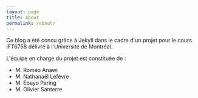 ```yaml
---
layout: page
title: About
permalink: /about/
---
```


Ce blog a été concu grâce à Jekyll dans le cadre d'un projet pour le cours IFT6758 délivré à l'Université de Montréal.

L'équipe en charge du projet est constituée de :

- M. Roméo Anawi
- M. Nathanaël Lefèvre
- M. Ebeyo Paring
- M. Olivier Santerre
